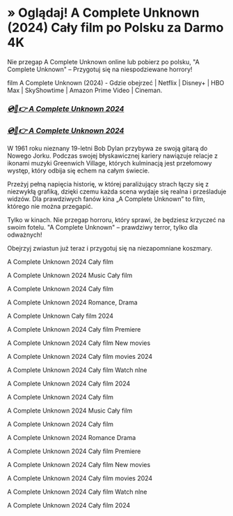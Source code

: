 # » Oglądaj! A Complete Unknown (2024) Cały film po Polsku za Darmo 4K


Nie przegap A Complete Unknown online lub pobierz po polsku, "A Complete Unknown" – Przygotuj się na niespodziewane horrory!

film A Complete Unknown (2024) - Gdzie obejrzeć | Netflix | Disney+ | HBO Max | SkyShowtime | Amazon Prime Video | Cineman.


### [***💿🎥👉 A Complete Unknown 2024***](http://r-movies.com/pl/movie/661539/a-complete-unknown-codepl)

### [***💿🎥👉 A Complete Unknown 2024***](http://r-movies.com/pl/movie/661539/a-complete-unknown-codepl)


W 1961 roku nieznany 19-letni Bob Dylan przybywa ze swoją gitarą do Nowego Jorku. Podczas swojej błyskawicznej kariery nawiązuje relacje z ikonami muzyki Greenwich Village, których kulminacją jest przełomowy występ, który odbija się echem na całym świecie.

Przeżyj pełną napięcia historię, w której paraliżujący strach łączy się z niezwykłą grafiką, dzięki czemu każda scena wydaje się realna i prześladuje widzów. Dla prawdziwych fanów kina „A Complete Unknown” to film, którego nie można przegapić.

Tylko w kinach. Nie przegap horroru, który sprawi, że będziesz krzyczeć na swoim fotelu. "A Complete Unknown" – prawdziwy terror, tylko dla odważnych!

Obejrzyj zwiastun już teraz i przygotuj się na niezapomniane koszmary.

A Complete Unknown 2024 Cały film

A Complete Unknown 2024 Music Cały film

A Complete Unknown 2024 Cały film

A Complete Unknown 2024 Romance, Drama

A Complete Unknown Cały film 2024

A Complete Unknown 2024 Cały film Premiere

A Complete Unknown 2024 Cały film New movies

A Complete Unknown 2024 Cały film movies 2024

A Complete Unknown 2024 Cały film Watch nlne

A Complete Unknown 2024 Cały film 2024

A Complete Unknown 2024 Cały film

A Complete Unknown 2024 Music Cały film

A Complete Unknown 2024 Cały film

A Complete Unknown 2024 Romance Drama

A Complete Unknown 2024 Cały film Premiere

A Complete Unknown 2024 Cały film New movies

A Complete Unknown 2024 Cały film movies 2024

A Complete Unknown 2024 Cały film Watch nlne

A Complete Unknown 2024 Cały film 2024
